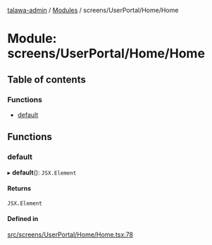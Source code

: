 [talawa-admin](../README.md) / [Modules](../modules.md) / screens/UserPortal/Home/Home

# Module: screens/UserPortal/Home/Home

## Table of contents

### Functions

- [default](screens_UserPortal_Home_Home.md#default)

## Functions

### default

▸ **default**(): `JSX.Element`

#### Returns

`JSX.Element`

#### Defined in

[src/screens/UserPortal/Home/Home.tsx:78](https://github.com/chandel-aman/talawa-admin/blob/45920a7/src/screens/UserPortal/Home/Home.tsx#L78)
